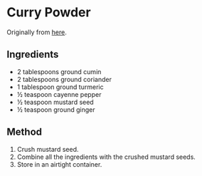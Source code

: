 
# Curry Powder # 

Originally from [here](http://allrecipes.co.uk/recipe/1876/homemade-curry-powder.aspx).

## Ingredients ## 

- 2 tablespoons ground cumin
- 2 tablespoons ground coriander
- 1 tablespoon ground turmeric
- ½ teaspoon cayenne pepper
- ½ teaspoon mustard seed
- ½ teaspoon ground ginger

## Method ##

1. Crush mustard seed.
2. Combine all the ingredients with the crushed mustard seeds.
3. Store in an airtight container.


